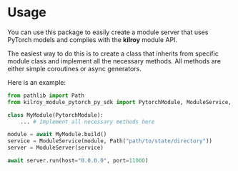 # Usage

You can use this package to easily create a module server
that uses PyTorch models and complies with the **kilroy** module API.

The easiest way to do this is to create a class
that inherits from specific module class
and implement all the necessary methods.
All methods are either simple coroutines or async generators.

Here is an example:

```python
from pathlib import Path
from kilroy_module_pytorch_py_sdk import PytorchModule, ModuleService, ModuleServer

class MyModule(PytorchModule):
    ... # Implement all necessary methods here

module = await MyModule.build()
service = ModuleService(module, Path("path/to/state/directory"))
server = ModuleServer(service)

await server.run(host="0.0.0.0", port=11000)
```
